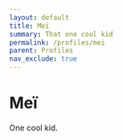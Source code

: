 ```yaml
---
layout: default
title: Meï
summary: That one cool kid
permalink: /profiles/mei
parent: Profiles
nav_exclude: true
---
```


# Meï

One cool kid.